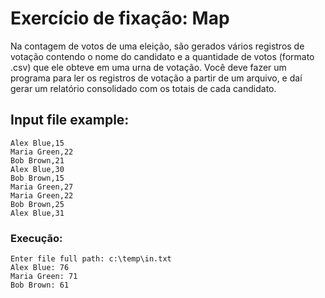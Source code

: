 # Exercício de fixação: Map
Na contagem de votos de uma eleição, são gerados vários registros
de votação contendo o nome do candidato e a quantidade de votos
(formato .csv) que ele obteve em uma urna de votação. Você deve
fazer um programa para ler os registros de votação a partir de um
arquivo, e daí gerar um relatório consolidado com os totais de cada
candidato.

## Input file example:

```
Alex Blue,15
Maria Green,22
Bob Brown,21
Alex Blue,30
Bob Brown,15
Maria Green,27
Maria Green,22
Bob Brown,25
Alex Blue,31
```
### Execução: 
```
Enter file full path: c:\temp\in.txt
Alex Blue: 76
Maria Green: 71
Bob Brown: 61
```
